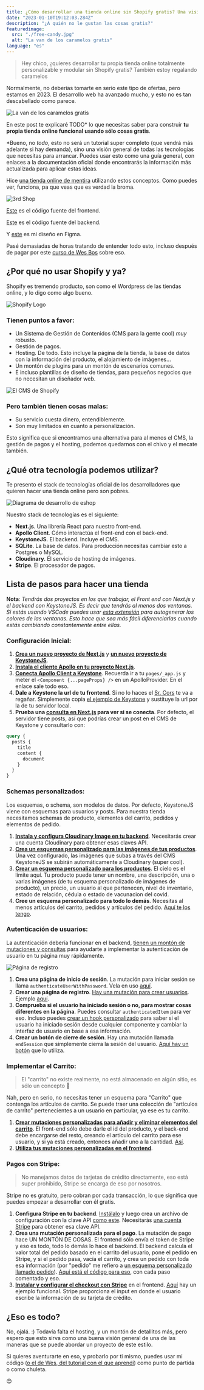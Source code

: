 ```yaml
---
title: ¿Cómo desarrollar una tienda online sin Shopify gratis? Una visión general
date: "2023-01-10T19:12:03.284Z"
description: "¿A quién no le gustan las cosas gratis?"
featuredimage:
  src: "./free-candy.jpg"
  alt: "La van de los caramelos gratis"
language: "es"
---
```


> Hey chico, ¿quieres desarrollar tu propia tienda online totalmente personalizable y modular sin
> Shopify gratis? También estoy regalando caramelos

Normalmente, no deberías tomarte en serio este tipo de ofertas, pero estamos en 2023. El desarrollo web ha avanzado mucho, y esto no es tan descabellado como parece.

![La van de los caramelos gratis](./free-candy.jpg "Hola, ¿estás solo? ¿Quieres caramelos?")

En este post te explicaré TODO* lo que necesitas saber para construir **tu propia tienda online funcional usando sólo cosas gratis**.

\*Bueno, no *todo*, esto no será un tutorial super completo (que vendrá más adelante si hay demanda), sino una visión general de todas las tecnologías que necesitas para arrancar. Puedes usar esto como una guía general, con enlaces a la documentación oficial donde encontrarás la información más actualizada para aplicar estas ideas.

Hice [una tienda online de mentira](https://3rd-shop.vercel.app/) utilizando estos conceptos. Como puedes ver, funciona, pa que veas que es verdad la broma.

![3rd Shop](./3rd-shop.png)

[Este](https://github.com/carlos815/3rd-shop-frontend) es el código fuente del frontend.

[Este](https://github.com/carlos815/3rd-shop-backend) es el código fuente del backend.

Y [este](https://www.figma.com/file/9ggHbHWHxIXkcL0kUdF5Q0/3rd-Shop?node-id=9%3A241&t=QSw2DVPTPc4OyzmR-1) es mi diseño en Figma.

Pasé demasiadas de horas tratando de entender todo esto, incluso después de pagar por este [curso de Wes Bos](https://advancedreact.com) sobre eso. 


## ¿Por qué no usar Shopify y ya?

Shopify es tremendo producto, son como el Wordpress de las tiendas online, y lo digo como algo bueno.

![Shopify Logo](./shopify-logo2.svg)

### Tienen puntos a favor:
- Un Sistema de Gestión de Contenidos (CMS para la gente cool) *muy* robusto.
- Gestión de pagos.
- Hosting. De todo. Esto incluye la página de la tienda, la base de datos con la información del producto, el alojamiento de imágenes... 
- Un montón de plugins para un montón de escenarios comunes.
- E incluso plantillas de diseño de tiendas, para pequeños negocios que no necesitan un diseñador web.

![El CMS de Shopify](./shopify-1.png "Este es un CMS impresionante")

### Pero también tienen cosas malas:

- Su servicio cuesta dinero, entendiblemente.
- Son muy limitados en cuanto a personalización.

Esto significa que si encontramos una alternativa para al menos el CMS, la gestión de pagos y el hosting, podemos quedarnos con el chivo y el mecate también.

## ¿Qué otra tecnología podemos utilizar?

Te presento el stack de tecnologías oficial de los desarrolladores que quieren hacer una tienda online pero son pobres.

![Diagrama de desarrollo de eshop](./techstack-graph.svg)

Nuestro stack de tecnologías es el siguiente:
 - **Next.js**. Una librería React para nuestro front-end.
 - **Apollo Client**. Cómo interactúa el front-end con el back-end.
 - **KeystoneJS**. El backend. Incluye el CMS.
 - **SQLite**. La base de datos. Para producción necesitas cambiar esto a Postgres o MySQL.
 - **Cloudinary**. El servicio de hosting de imágenes.
 - **Stripe**. El procesador de pagos.

## Lista de pasos para hacer una tienda

**Nota**: *Tendrás dos proyectos en los que trabajar, el Front end con Next.js y el backend con KeystoneJS. Es decir que tendrás al menos dos ventanas. Si estás usando VSCode puedes usar [esta extensión](https://marketplace.visualstudio.com/items?itemName=stuart.unique-window-colors) para autogenerar los colores de las ventanas. Esto hace que sea más fácil diferenciarlas cuando estás cambiando constantemente entre ellas.*

### Configuración Inicial:

1. [**Crea un nuevo proyecto de Next.js**](https://nextjs.org/docs/getting-started) y [**un nuevo proyecto de KeystoneJS**](https://keystonejs.com/docs/getting-started). 
2. [**Instala el cliente Apollo en tu proyecto Next.js**](https://www.apollographql.com/docs/react/get-started#step-2-install-dependencies).
3. [**Conecta Apollo Client a Keystone**](https://www.apollographql.com/blog/apollo-client/next-js/next-js-getting-started/#creating-a-new-next-js-app). Recuerda ir a tu ``pages/_app.js`` y meter el ``<Component {...pageProps} />`` en un ApolloProvider. En el enlace sale todo eso.
4. **Dale a Keystone la url de tu frontend**. Si no lo haces el [Sr. Cors](https://developer.mozilla.org/en-US/docs/Web/HTTP/CORS) te va a regañar. Simplemente copia [el ejemplo de Keystone](https://keystonejs.com/docs/config/config#server) y sustituye la url por la de tu servidor local.
5. **Prueba una [consulta en Next.js](https://www.apollographql.com/docs/react/data/queries/) para ver si se conecta**. Por defecto, el servidor tiene posts, así que podrías crear un post en el CMS de Keystone y consultarlo con: 

```graphQl
query {
  posts {
    title
    content {
      document
    }
  }
}
```

### Schemas personalizados:

Los esquemas, o schema, son modelos de datos. Por defecto, KeystoneJS viene con esquemas para usuarios y posts. Para nuestra tienda necesitamos schemas de producto, elementos del carrito, pedidos y elementos de pedido. 


1. [**Instala y configura Cloudinary Image en tu backend**](https://keystonejs.com/docs/fields/cloudinaryimage). Necesitarás crear una cuenta Cloudinary para obtener esas claves API.
2. [**Crea un esquemas personalizado para las imágenes de tus productos**](https://github.com/carlos815/3rd-shop-backend/blob/main/schemas/ProductImage.ts).  Una vez configurado, las imágenes que subas a través del CMS KeystoneJS se subirán automáticamente a Cloudinary (super cool).
3. [**Crear un esquema personalizado para los productos**](https://github.com/carlos815/3rd-shop-backend/blob/main/schemas/Product.ts). El cielo es el límite aquí. Tu producto puede tener un nombre, una descripción, una o varias imágenes (de tu esquema personalizado de imágenes de producto), un precio, un usuario al que pertenecen, nivel de inventario, estado de relación, cédula o estado de vacunacion del covid.
4. **Cree un esquema personalizado para todo lo demás**. Necesitas al menos artículos del carrito, pedidos y artículos del pedido. [Aquí te los tengo](https://github.com/carlos815/3rd-shop-backend/tree/main/schemas).

### Autenticación de usuarios:
La autenticación debería funcionar en el backend, [tienen un montón de mutaciones y consultas](https://keystonejs.com/docs/config/auth) para ayudarte a implementar la autenticación de usuario en tu página muy rápidamente. 

![Página de registro](./sign-up.png)

1. **Crea una página de inicio de sesión**.  La mutación para iniciar sesión se llama ``authenticateUserWithPassword``. Vela en uso [aquí](https://github.com/carlos815/3rd-shop-frontend/blob/main/pages/signin.tsx).
2. **Crear una página de registro**. [Hay una mutación para crear usuarios](https://keystonejs.com/docs/graphql/overview#create-user). Ejemplo [aquí](https://github.com/carlos815/3rd-shop-frontend/blob/main/pages/signup.tsx).
3. **Comprueba si el usuario ha iniciado sesión o no, para mostrar cosas diferentes en la página**. Puedes consultar ``authenticatedItem`` para ver eso. Incluso puedes [crear un hook personalizado](https://github.com/carlos815/3rd-shop-frontend/blob/main/components/User.js) para saber si el usuario ha iniciado sesión desde cualquier componente y cambiar la interfaz de usuario en base a esa información. 
4. **Crear un botón de cierre de sesión**. Hay una mutación llamada ``endSession`` que simplemente cierra la sesión del usuario. [Aquí hay un botón](https://github.com/carlos815/3rd-shop-frontend/blob/main/components/SignOut.jsx) que lo utiliza.

### Implementar el Carrito:

> El "carrito" no existe realmente, no está almacenado en algún sitio, es sólo un concepto 🤯

Nah, pero en serio, no necesitas tener un esquema para "Carrito" que contenga los artículos de carrito. Se puede traer una colección de "artículos de carrito" pertenecientes a un usuario en particular, ya ese es tu carrito.

1. [**Crear mutaciones personalizadas para añadir y eliminar elementos del carrito**](https://keystonejs.com/docs/guides/schema-extension#using-keystone-s-graphql-extend). El front-end sólo debe darle el id del producto, y el back-end debe encargarse del resto, creando el artículo del carrito para ese usuario, y si ya está creado, entonces añadir uno a la cantidad. [Así](https://github.com/carlos815/3rd-shop-backend/blob/main/mutations/addToCart.ts).
2. [**Utiliza tus mutaciones personalizadas en el frontend**](https://github.com/carlos815/3rd-shop-frontend/blob/main/pages/product/%5Bid%5D.tsx). 


### Pagos con Stripe:

> No manejamos datos de tarjetas de crédito directamente, eso está super prohibido, Stripe se encarga de eso por nosotros.

Stripe no es gratuito, pero cobran por cada transacción, lo que significa que puedes empezar a desarrollar con él gratis.

1. **Configura Stripe en tu backend**. [Instálalo](https://stripe.com/docs/api?lang=node) y luego crea un archivo de configuración con la clave API [como este](https://github.com/carlos815/3rd-shop-backend/blob/main/lib/stripe.ts). Necesitarás [una cuenta Stripe](https://dashboard.stripe.com/register) para obtener esa clave API.
2. **Crea una mutación personalizada para el pago**. La mutación de pago hace UN MONTÓN DE COSAS. El frontend sólo envía el token de Stripe y eso es todo, todo lo demás lo hace el backend. El backend calcula el valor total del pedido basado en el carrito del usuario, pone el pedido en Stripe, y si el pedido pasa, vacía el carrito, y crea un pedido con toda esa información (por "pedido" me refiero a [un esquema personalizado llamado pedido](https://github.com/carlos815/3rd-shop-backend/blob/main/schemas/Order.ts)). [Aquí está el código para eso](https://github.com/carlos815/3rd-shop-backend/blob/main/mutations/checkout.ts), con cada paso comentado y eso.
3. [**Instalar y configurar el checkout con Stripe**](https://stripe.com/docs/stripe-js/react) en el frontend. [Aquí](https://github.com/carlos815/3rd-shop-frontend/blob/main/components/Checkout.jsx) hay un ejemplo funcional. Stripe proporciona el input en donde el usuario escribe la información de su tarjeta de crédito. 

## ¿Eso es todo?

No, ojalá. :) Todavía falta el hosting, y un montón de detallitos más, pero espero que esto sirva como una buena visión general de una de las maneras que se puede abordar un proyecto de este estilo.

Si quieres aventurarte en eso, y probarlo por ti mismo, puedes usar mi código ([o el de Wes, del tutorial con el que aprendí](https://github.com/wesbos/Advanced-React)) como punto de partida o como chuleta.

😊
